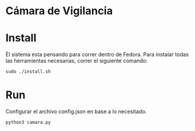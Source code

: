 # Cámara de Vigilancia

# Install

Él sistema esta pensando para correr dentro de Fedora. Para instalar todas las herramientas necesarias, correr el siguiente comando:

```
sudo ./install.sh
```

# Run 

Configurar el archivo config.json en base a lo necesitado. 

```
python3 camara.py
```
